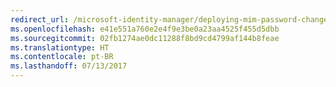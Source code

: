 ```yaml
---
redirect_url: /microsoft-identity-manager/deploying-mim-password-change-notification-service-on-domain-controller
ms.openlocfilehash: e41e551a760e2e4f9e3be0a23aa4525f455d5dbb
ms.sourcegitcommit: 02fb1274ae0dc11288f8bd9cd4799af144b8feae
ms.translationtype: HT
ms.contentlocale: pt-BR
ms.lasthandoff: 07/13/2017
---
```

